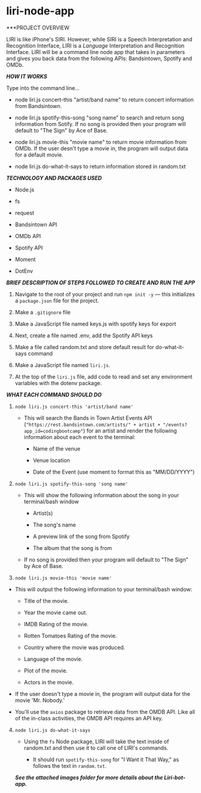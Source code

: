 # liri-node-app


***PROJECT OVERVIEW

LIRI is like iPhone's SIRI. However, while SIRI is a Speech Interpretation and Recognition Interface, LIRI is a _Language_ Interpretation and Recognition Interface. LIRI will be a command line node app that takes in parameters and gives you back data from the following APIs: Bandsintown, Spotify and OMDb.


***HOW IT WORKS***

Type into the command line...

* node liri.js concert-this "artist/band name" to return concert information from Bandsintown.

* node liri.js spotify-this-song "song name" to search and return song information from Sotify. If no song is provided then your program will default to "The Sign" by Ace of Base.

* node liri.js movie-this "movie name" to return movie information from OMDb. If the user desn't type a movie in, the program will output data for a default movie.

* node liri.js do-what-it-says to return information stored in random.txt 


***TECHNOLOGY AND PACKAGES USED***

* Node.js

* fs

* request

* Bandsintown API

* OMDb API

* Spotify API

* Moment

* DotEnv


***BRIEF DESCRIPTION OF STEPS FOLLOWED TO CREATE AND RUN THE APP***

1. Navigate to the root of your project and run `npm init -y` &mdash; this initializes a `package.json` 	file for the project. 

2. Make a `.gitignore` file 

3. Make a JavaScript file named keys.js with spotify keys for export

4. Next, create a file named .env, add the Spotify API keys

5. Make a file called random.txt and store default result for do-what-it-says command

6. Make a JavaScript file named `liri.js`.

7. At the top of the `liri.js` file, add code to read and set any environment variables with the dotenv package.



***WHAT EACH COMMAND SHOULD DO***

1. `node liri.js concert-this 'artist/band name'`

   * This will search the Bands in Town Artist Events API (`"https://rest.bandsintown.com/artists/" + artist + "/events?app_id=codingbootcamp"`) for an artist and render the following information about each event to the terminal:

     * Name of the venue

     * Venue location

     * Date of the Event (use moment to format this as "MM/DD/YYYY")

2. `node liri.js spotify-this-song 'song name'`

   * This will show the following information about the song in your terminal/bash window

     * Artist(s)

     * The song's name

     * A preview link of the song from Spotify

     * The album that the song is from

   * If no song is provided then your program will default to "The Sign" by Ace of Base.

  3. `node liri.js movie-this 'movie name'`

   * This will output the following information to your terminal/bash window:

       * Title of the movie.
       
       * Year the movie came out.
       
       * IMDB Rating of the movie.
       
       * Rotten Tomatoes Rating of the movie.
       
       * Country where the movie was produced.
       
       * Language of the movie.
       
       * Plot of the movie.
       
       * Actors in the movie.
     

   * If the user doesn't type a movie in, the program will output data for the movie 'Mr. Nobody.'

   * You'll use the `axios` package to retrieve data from the OMDB API. Like all of the in-class activities, the OMDB API requires an API key. 

4. `node liri.js do-what-it-says`

   * Using the `fs` Node package, LIRI will take the text inside of random.txt and then use it to call one of LIRI's commands.

     * It should run `spotify-this-song` for "I Want it That Way," as follows the text in `random.txt`.

       

    ***See the attached images folder for more details about the Liri-bot-app.***





